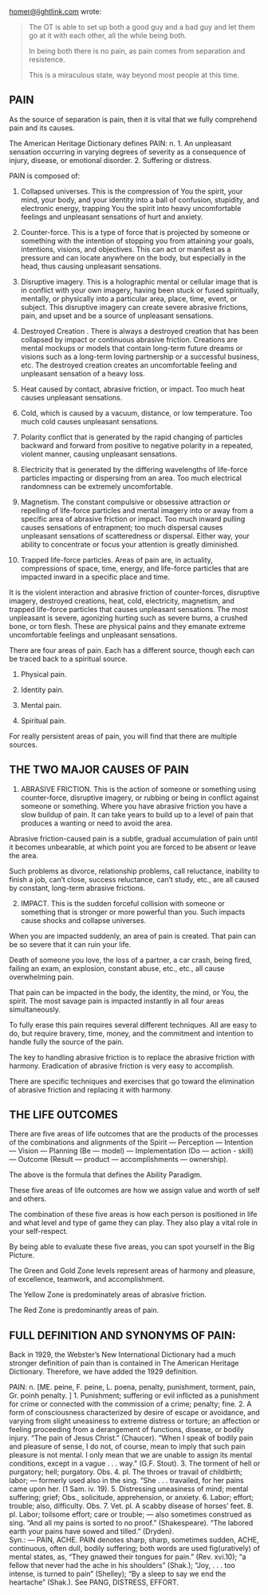 homer@lightlink.com wrote:
> 
> The OT is able to set up both a good guy and a bad guy and let them
> go at it with each other, all the while being both.
> 
> In being both there is no pain, as pain comes from separation and
> resistence.
> 
> This is a miraculous state, way beyond most people at this time.

## PAIN

As the source of separation is pain, then it is vital that we fully
comprehend pain and its causes.

The American Heritage Dictionary defines PAIN:  n.  1.  An unpleasant
sensation occurring in varying degrees of severity as a consequence of
injury, disease, or emotional disorder.  2.  Suffering or distress.

PAIN is composed of: 

1)  Collapsed universes.  This is the compression of You the spirit,
your mind, your body, and your identity into a ball of confusion,
stupidity, and electronic energy, trapping You the spirit into heavy
uncomfortable feelings and unpleasant sensations of hurt and anxiety. 

2)  Counter-force.  This is a type of force that is projected by
someone or something with the intention of stopping you from attaining
your goals, intentions, visions, and objectives.  This can act or
manifest as a pressure and can locate anywhere on the body, but
especially in the head, thus causing unpleasant sensations.

3)  Disruptive imagery.  This is a holographic mental or cellular image
that is in conflict with your own imagery, having been stuck or fused
spiritually, mentally, or physically into a particular area, place,
time, event, or subject.  This disruptive imagery can create severe
abrasive frictions, pain, and upset and be a source of unpleasant
sensations.

4)  Destroyed Creation .  There is always a destroyed creation that has
been collapsed by impact or continuous abrasive friction.  Creations
are  mental mockups or models that contain long-term future dreams or
visions such as a long-term loving partnership or a successful business,
etc.  The destroyed creation creates an uncomfortable feeling and
unpleasant sensation of a heavy loss.

5)  Heat caused by contact, abrasive friction, or impact.  Too much
heat causes unpleasant sensations.

6)  Cold, which is caused by a vacuum, distance, or low temperature. 
Too much cold causes unpleasant sensations.

7)  Polarity conflict that is generated by the rapid changing of
particles backward and forward from positive to negative polarity in a
repeated, violent manner, causing unpleasant sensations. 

8)  Electricity that is generated by the differing wavelengths of
life-force particles impacting or dispersing from an area.  Too much
electrical randomness can be extremely uncomfortable.

9)  Magnetism.  The constant compulsive or obsessive attraction or
repelling of life-force particles and mental imagery into or away from a
specific area of abrasive friction or impact.  Too much inward pulling
causes sensations of entrapment; too much dispersal causes unpleasant
sensations of scatteredness or dispersal.  Either way, your ability to
concentrate or focus your attention is greatly diminished.

10)  Trapped life-force particles.  Areas of pain are, in actuality,
compressions of space, time, energy, and life-force particles that are
impacted inward in a specific place and time.

It is the violent interaction and abrasive friction of counter-forces,
disruptive imagery, destroyed creations, heat, cold, electricity,
magnetism, and trapped life-force particles that causes unpleasant
sensations.  The most unpleasant is severe, agonizing hurting such as
severe burns, a crushed bone, or torn flesh.  These are physical pains
and they emanate extreme uncomfortable feelings and unpleasant
sensations.

There are four areas of pain.  Each has  a different source, though
each can be traced back to a spiritual source.

1.	Physical pain.

2.	Identity pain.

3.	Mental pain.

4.	Spiritual pain.

For really persistent areas of pain, you will find that there are
multiple sources.

## THE TWO MAJOR CAUSES OF PAIN

1.	ABRASIVE FRICTION.  This is the action of someone or something using
counter-force, disruptive imagery, or rubbing or being in conflict
against someone or something.  Where you have abrasive friction you have
a slow buildup of pain.  It can take years to build up to a level of
pain that produces a wanting or need to avoid the area.

Abrasive friction-caused pain is a subtle, gradual accumulation of pain
until it becomes unbearable, at which point you are forced to be absent
or leave the area.

Such problems as divorce, relationship problems, call reluctance,
inability to finish a job, can’t close, success reluctance, can’t study,
etc., are all caused by constant, long-term abrasive frictions.

2.	IMPACT.  This is the sudden forceful collision with someone or
something that is stronger or more powerful than you.  Such impacts
cause shocks and collapse universes.

When you are impacted suddenly, an area of pain is created.  That pain
can be so severe that it can ruin your life.

Death of someone you love, the loss of a partner, a car crash, being
fired, failing an exam, an explosion, constant abuse, etc., etc., all
cause overwhelming pain.

That pain can be impacted in the body, the identity, the mind, or You,
the spirit.  The most savage pain is impacted instantly in all four
areas simultaneously.

To fully erase this pain requires several different techniques.  All
are easy to do, but require bravery, time, money, and the commitment and
intention to handle fully the source of the pain.

The key to handling abrasive friction is to replace the abrasive
friction with harmony.  Eradication of abrasive friction is very easy to
accomplish.

There are specific techniques and exercises that go toward the
elimination of abrasive friction and replacing it with harmony.

## THE LIFE OUTCOMES

There are five areas of life outcomes that are the products of the
processes of the combinations and alignments of the Spirit — Perception
— Intention — Vision — Planning (Be — model) — Implementation (Do —
action - skill) — Outcome (Result — product — accomplishments —
ownership).

The above is the formula that defines the Ability Paradigm.

These five areas of life outcomes are how we assign value and worth of
self and others.

The combination of these five areas is how each person is positioned in
life and what level and type of game they can play.  They also play a
vital role in your self-respect.

By being able to evaluate these five areas, you can spot yourself in
the Big Picture.

The Green and Gold Zone levels represent areas of harmony and pleasure,
of excellence, teamwork, and accomplishment.

The Yellow Zone is predominately areas of  abrasive friction.

The Red Zone is predominantly areas of pain.

## FULL DEFINITION AND SYNONYMS OF PAIN:

Back in 1929, the Webster’s New International Dictionary had a much
stronger definition of pain than is contained in The American Heritage
Dictionary.  Therefore, we have added the 1929 definition.

PAIN:  n. [ME. peine, F. peine, L. poena, penalty, punishment,
torment, pain, Gr. poinh penalty. ]  1.  Punishment; suffering or
evil inflicted as a punishment for crime or connected with the
commission of a crime; penalty; fine.  2.  A form of consciousness
characterized by desire of escape or avoidance, and varying from slight
uneasiness to extreme distress or torture;  an affection or feeling
proceeding from a derangement of functions, disease, or bodily injury. 
“The pain of Jesus Christ.”  (Chaucer).  “When I speak of bodily pain
and pleasure of sense, I do not, of course, mean to imply that such pain
pleasure is not mental.  I only mean that we are unable to assign its
mental conditions, except in a vague . . . way.”  (G.F. Stout).  3.  The
torment of hell or purgatory; hell; purgatory.  Obs. 4. pl. The throes
or travail of childbirth; labor; — formerly used also in the  sing. “She
. . . travailed, for her pains came upon her.  (1 Sam. iv. 19).  5. 
Distressing uneasiness of mind; mental suffering; grief;  Obs.,
solicitude, apprehension, or anxiety.  6.  Labor; effort; trouble; also,
difficulty. Obs.  7. Vet. pl. A scabby disease of horses’ feet.  8.  pl.
Labor; toilsome effort; care or trouble;  — also sometimes construed as
sing.  “And all my pains is sorted to no proof.”  (Shakespeare).  “The
labored earth your pains have sowed and tilled.”  (Dryden).  
Syn.: — PAIN, ACHE.  PAIN denotes sharp, sharp, sometimes sudden, ACHE,
continuous, often dull, bodily suffering; both words are used
fig(uratively) of mental states, as, “They gnawed their tongues for
pain.” (Rev. xvi.10); “a fellow that never had the ache in his
shoulders” (Shak.);  “Joy, . . .  too intense, is turned to pain”
(Shelley); “By a sleep to say we end the heartache”  (Shak.).  See PANG, DISTRESS, EFFORT.

